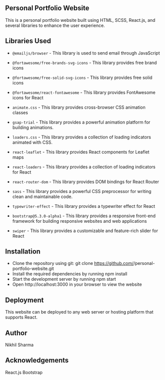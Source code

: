 ## Personal Portfolio Website
This is a personal portfolio website built using HTML, SCSS, React.js, and several libraries to enhance the user experience.

## Libraries Used
- `@emailjs/browser` - This library is used to send email through JavaScript

- `@fortawesome/free-brands-svg-icons` - This library provides free brand icons

- `@fortawesome/free-solid-svg-icons` - This library provides free solid icons

- `@fortawesome/react-fontawesome` - This library provides FontAwesome icons for React

- `animate.css` - This library provides cross-browser CSS animation classes

- `gsap-trial` - This library provides a powerful animation platform for building animations.

- `loaders.css` - This library provides a collection of loading indicators animated with CSS.

- `react-leaflet` - This library provides React components for Leaflet maps

- `react-loaders` - This library provides a collection of loading indicators for React

- `react-router-dom` - This library provides DOM bindings for React Router

- `sass` - This library provides a powerful CSS preprocessor for writing clean and maintainable code.

- `typewriter-effect` - This library provides a typewriter effect for React

- `bootstrap@5.3.0-alpha1` - This library provides a responsive front-end framework for building responsive websites and web applications

- `swiper` - This library provides a customizable and feature-rich slider for React

## Installation
- Clone the repository using git: git clone https://github.com/<username>/personal-portfolio-website.git
- Install the required dependencies by running npm install
- Start the development server by running npm start
- Open http://localhost:3000 in your browser to view the website

## Deployment
This website can be deployed to any web server or hosting platform that supports React.

## Author
Nikhil Sharma

## Acknowledgements
React.js
Bootstrap



